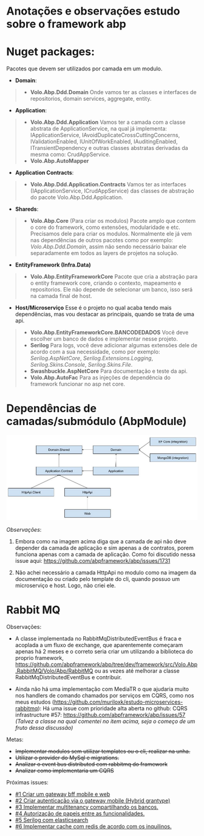 # Anotações e observações estudo sobre o framework abp

# Nuget packages:
Pacotes que devem ser utilizados por camada em um modulo.

- **Domain**: 
> - **Volo.Abp.Ddd.Domain**
Onde vamos ter as classes e interfaces de repositorios, domain services, aggregate, entity. 

- **Application**: 
>  - **Volo.Abp.Ddd.Application**
Vamos ter a camada com a classe abstrata de ApplicationService, na qual já implementa: IApplicationService, IAvoidDuplicateCrossCuttingConcerns, IValidationEnabled, IUnitOfWorkEnabled,  IAuditingEnabled, ITransientDependency e outras classes abstratas derivadas da mesma como:  CrudAppService.
> - **Volo.Abp.AutoMapper**
 

- **Application Contracts**: 
> - **Volo.Abp.Ddd.Application.Contracts**
Vamos ter as interfaces (IApplicationService, ICrudAppService) das classes de abstração do pacote Volo.Abp.Ddd.Application.

- **Shareds**: 
> - **Volo.Abp.Core** (Para criar os modulos)
Pacote amplo que contem o core do framework, como extensões, modularidade e etc. Precisamos dele para criar os modulos. Normalmente ele já vem nas dependências de outros pacotes como por exemplo: *Volo.Abp.Ddd.Domain*, assim não sendo necessário baixar ele separadamente em todos as layers de projetos na solução.

- **EntityFramework (Infra.Data)**
> - **Volo.Abp.EntityFrameworkCore**
Pacote que cria a abstração para o entity framework core, criando o contexto, mapeamento e repositorios. Ele não depende de selecionar um banco, isso será na camada final de host. 

- **Host/Microserviço**
 Esse é o projeto no qual acaba tendo mais dependências, mas vou destacar as principais, quando se trata de uma api. 
>  - **Volo.Abp.EntityFrameworkCore.BANCODEDADOS** 
Você deve escolher um banco de dados e implementar nesse projeto. 
>  - **Serilog** 
 Para logs, você deve adicionar algumas extensões dele de acordo com a sua necessidade, como por exemplo: *Serilog.AspNetCore*, *Serilog.Extensions.Logging*, *Serilog.Skins.Console*, *Serilog.Skins.File*. 
>  - **Swashbuckle.AspNetCore** 
Para documentação e teste da api. 
>  - **Volo.Abp.AutoFac** 
Para as injeções de dependência do framework funcionar no asp net core.


# Dependências de camadas/submódulo (AbpModule) 

![Arquitetura do modulo](https://raw.githubusercontent.com/abpframework/abp/dev/docs/en/images/module-layers-and-packages.jpg)

*Observações*:

1. Embora como na imagem acima diga que a camada de api não deve depender da camada de aplicação e sim apenas a de contratos, porem funciona apenas com a camada de aplicação. Como foi discutido nessa issue aqui: https://github.com/abpframework/abp/issues/1731 

1. Não achei necessário a camada HttpApi no modulo como na imagem da documentação ou criado pelo template do cli, quando possuo um microserviço e host. Logo, não criei ele. 


# Rabbit MQ 

Observações:

   - A classe implementada no RabbitMqDistributedEventBus é fraca e acoplada a um fluxo de exchange, que aparentemente começaram apenas há 2 meses e o correto seria criar um utilizando a biblioteca do proprio framework,  
   https://github.com/abpframework/abp/tree/dev/framework/src/Volo.Abp.RabbitMQ/Volo/Abp/RabbitMQ ou as vezes até melhorar a classe RabbitMqDistributedEventBus e contribuir.

- Ainda não há uma implementação com MediaTR o que ajudaria muito nos handlers de comando chamados por serviços em CQRS, como nos meus estudos (https://github.com/muriloxk/estudo-microservices-rabbitmq): Há uma issue com prioridade alta aberta no github: CQRS infrastructure #57: https://github.com/abpframework/abp/issues/57 *(Talvez a classe na qual comentei no item acima, seja o começo de um fruto dessa discussão)*

Metas: 

- ~~Implementar modulos sem utilizar templates ou o cli, realizar na unha.~~ 
- ~~Utilizar o provider do MySql e migrations.~~ 
- ~~Analizar o event bus distributed com rabbitmq do framework~~
- ~~Analizar como implementaria um CQRS~~ 

Próximas issues:
- <a href="https://github.com/muriloxk/estudo-abp-io-modularity-microservices/issues/1" > #1 Criar um gateway bff mobile e web</a>
- <a href="https://github.com/muriloxk/estudo-abp-io-modularity-microservices/issues/2" >#2 Criar autenticação via o gateway mobile (Hybrid grantype)</a>
- <a href="https://github.com/muriloxk/estudo-abp-io-modularity-microservices/issues/3" >#3 Implementar multitenancy compartilhando os bancos.</a>
- <a href="https://github.com/muriloxk/estudo-abp-io-modularity-microservices/issues/4" >#4 Autorização de papeis entre as funcionalidades.</a>
- <a href="https://github.com/muriloxk/estudo-abp-io-modularity-microservices/issues/5" >#5 Serilog com elasticsearch</a>
- <a href="https://github.com/muriloxk/estudo-abp-io-modularity-microservices/issues/6" >#6 Implementar cache com redis de acordo com os inquilinos. </a>
